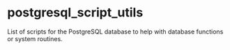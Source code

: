# postgresql_script_utils
List of scripts for the PostgreSQL database to help with database functions or system routines.
